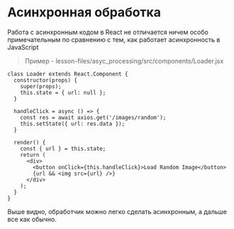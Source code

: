 # Асинхронная обработка

Работа с асинхронным кодом в React не отличается ничем особо примечательным
по сравнению с тем, как работает асинхронность в JavaScript

> Пример - lesson-files/asyc_processing/src/components/Loader.jsx

```
class Loader extends React.Component {
  constructor(props) {
    super(props);
    this.state = { url: null };
  }

  handleClick = async () => {
    const res = await axios.get('/images/random');
    this.setState({ url: res.data });
  }

  render() {
    const { url } = this.state;
    return (
      <div>
        <button onClick={this.handleClick}>Load Random Image</button>
        {url && <img src={url} />}
      </div>
    );
  }
}
```

Выше видно, обработчик можно легко сделать асинхронным, а дальше все как обычно.